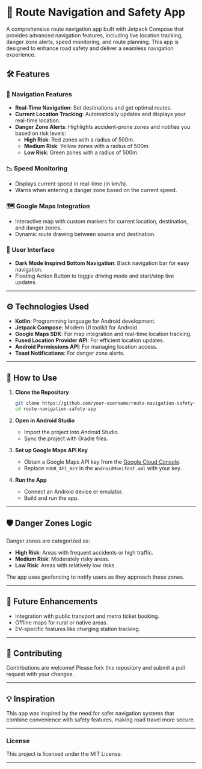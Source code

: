 
# 🚗 Route Navigation and Safety App

A comprehensive route navigation app built with Jetpack Compose that provides advanced navigation features, including live location tracking, danger zone alerts, speed monitoring, and route planning. This app is designed to enhance road safety and deliver a seamless navigation experience.



## 🛠️ Features

### 🚦 Navigation Features
- **Real-Time Navigation**: Set destinations and get optimal routes.
- **Current Location Tracking**: Automatically updates and displays your real-time location.
- **Danger Zone Alerts**: Highlights accident-prone zones and notifies you based on risk levels:
  - **High Risk**: Red zones with a radius of 500m.
  - **Medium Risk**: Yellow zones with a radius of 500m.
  - **Low Risk**: Green zones with a radius of 500m.

### 📉 Speed Monitoring
- Displays current speed in real-time (in km/h).
- Warns when entering a danger zone based on the current speed.

### 🗺️ Google Maps Integration
- Interactive map with custom markers for current location, destination, and danger zones.
- Dynamic route drawing between source and destination.

### 📱 User Interface
- **Dark Mode Inspired Bottom Navigation**: Black navigation bar for easy navigation.
- Floating Action Button to toggle driving mode and start/stop live updates.

---

## ⚙️ Technologies Used

- **Kotlin**: Programming language for Android development.
- **Jetpack Compose**: Modern UI toolkit for Android.
- **Google Maps SDK**: For map integration and real-time location tracking.
- **Fused Location Provider API**: For efficient location updates.
- **Android Permissions API**: For managing location access.
- **Toast Notifications**: For danger zone alerts.

---

## 📲 How to Use

1. **Clone the Repository**
   ```bash
   git clone https://github.com/your-username/route-navigation-safety-app.git
   cd route-navigation-safety-app
   ```

2. **Open in Android Studio**
   - Import the project into Android Studio.
   - Sync the project with Gradle files.

3. **Set up Google Maps API Key**
   - Obtain a Google Maps API key from the [Google Cloud Console](https://console.cloud.google.com/).
   - Replace `YOUR_API_KEY` in the `AndroidManifest.xml` with your key.

4. **Run the App**
   - Connect an Android device or emulator.
   - Build and run the app.

---

## 🛡️ Danger Zones Logic

Danger zones are categorized as:
- **High Risk**: Areas with frequent accidents or high traffic.
- **Medium Risk**: Moderately risky areas.
- **Low Risk**: Areas with relatively low risks.

The app uses geofencing to notify users as they approach these zones.

---



## 📖 Future Enhancements

- Integration with public transport and metro ticket booking.
- Offline maps for rural or native areas.
- EV-specific features like charging station tracking.

---

## 🤝 Contributing

Contributions are welcome! Please fork this repository and submit a pull request with your changes.

---

## 💡 Inspiration

This app was inspired by the need for safer navigation systems that combine convenience with safety features, making road travel more secure.

---


### License
This project is licensed under the MIT License.

--- 

